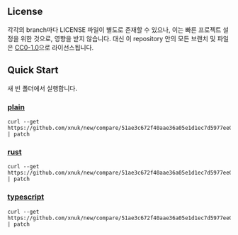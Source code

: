 ## License
각각의 branch마다 LICENSE 파일이 별도로 존재할 수 있으나, 이는 빠른 프로젝트
설정을 위한 것으로, 영향을 받지 않습니다. 대신 이 repository 안의 모든 브랜치
및 파일은 [CC0-1.0](/LICENSE)으로 라이선스됩니다.

## Quick Start
새 빈 폴더에서 실행합니다.
### [plain](https://github.com/xnuk/new/tree/plain)
```
curl --get https://github.com/xnuk/new/compare/51ae3c672f40aae36a05e1d1ec7d5977ee00bcf7...plain.diff | patch
```

### [rust](https://github.com/xnuk/new/tree/rust)
```
curl --get https://github.com/xnuk/new/compare/51ae3c672f40aae36a05e1d1ec7d5977ee00bcf7...rust.diff | patch
```

### [typescript](https://github.com/xnuk/new/tree/typescript)
```
curl --get https://github.com/xnuk/new/compare/51ae3c672f40aae36a05e1d1ec7d5977ee00bcf7...typescript.diff | patch
```
